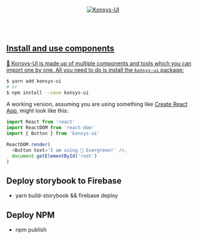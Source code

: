 <div align="center">
  <a href="https://www.konsys.co/">
    <img src="https://lh3.googleusercontent.com/Gk-KbNLhL8E-bFXJiKRVdNl7MDugIlw9KI-1aH85kOsjXUoIVyJDKDbXzshLFlB6CcRQjnPNAU0JrWeuZ-44SyZKiY-dXkWrXWodBc28x_hoxCqOTmXlhZoYCS4N24s6AiWFUOJseQ=w1627-h345-no" alt="Konsys-UI">
	<br>
  <br>
  <!-- <a href="https://circleci.com/gh/segmentio/evergreen/tree/master">
    <img src="https://circleci.com/gh/segmentio/evergreen.svg?style=svg" alt="Build Status">
  </a> -->
	<br>
  <br>
</div>

<!-- - **Works out of the box.** Evergreen contains a set of polished React components that work out of the box.

- **Flexible & composable.** Evergreen components are built on top of a React UI Primitive for endless composability.

- **Enterprise-grade.** Evergreen features a UI design language for enterprise-grade web applications. -->

<!-- ## Documentation & Community

- [Documentation](https://evergreen.segment.com/)
- [Spectrum Chat](https://spectrum.chat/evergreen)

## Evergreen v3 to v4 Migration guide

Evergreen v3 to v4 [migration guide](https://github.com/segmentio/evergreen/pull/200) -->

## Install and use components

🌲 Konsys-UI is made up of multiple components and tools which you can import one by one. All you need to do is install the `konsys-ui` package:

```sh
$ yarn add konsys-ui
# or
$ npm install --save konsys-ui
```

A working version, assuming you are using something like [Create React App](https://github.com/facebookincubator/create-react-app), might look like this:

```js
import React from 'react'
import ReactDOM from 'react-dom'
import { Button } from 'konsys-ui'

ReactDOM.render(
  <Button text='I am using 🌲 Evergreen!' />,
  document.getElementById('root')
)
```
<!-- 
## Core values of 🌲 Evergreen

- **Evergreen is built on the belief that you can never predict all future requirements,
  only prepare for it.** Instead of creating fixed configurations that work today, Evergreen promotes building systems that anticipate new and changing design requirements.

- **Evergreen is built on the belief that things should work out of the box with smart defaults, but also offer full control when needed.** For example, Evergreen uses CSS-in-JS and builds on top of the Box component in [ui-box](https://github.com/segmentio/ui-box).

- **Evergreen is built on the belief that using Evergreen and contributing to Evergreen should be a pleasant experience.** We prioritize documentation and all the tools for a solid developer experience. We advocate respect and inclusivity in our writings and interactions.

## FAQ

### Theming support?

Evergreen v4 supports theming partially. It is still complex to theme Evergreen. We have done exploratory work to make theming more powerful and accessible. The progress is available in the `v4-create-theme` branch.

### How does Server Side Rendering (SSR) work?

Evergreen offers easy Server Side Rendering (SSR) and automatic hydration.

Evergreen bundles 2 CSS-in-JS solutions, from glamor and ui-box. To make it super easy to do server side rendering and hydration, Evergreen exposes a `extractStyles()` function that will do SSR for both at once.

- How to use it with Next.js in the [ssr-next example app](examples/ssr-next).
- [How to use it with GatsbyJS](https://github.com/segmentio/evergreen/issues/154)

## Contributing to Evergreen

### ⚙ Step 1. Configuring your editor

If you are using Atom, make sure to install the [`prettier-atom`](https://atom.io/packages/prettier-atom), [`linter`](https://github.com/AtomLinter/linter) and [`linter-xo`](https://github.com/sindresorhus/atom-linter-xo) packages.

All the configuration for prettier and xo is in the `package.json`.
You shouldn't have to configure things separately, please file a issue if there's a problem.

### 📖 Step 2. Get storybook up and running

To actually start seeing the components you have to run React Storybook:

```
$ yarn dev
```

## 🤓 Scripts explained

Inside the `package.json` there are a bunch of scripts that this repo uses
to run the project in development and to build the project.

Below you can read a description of each script.

- `yarn dev`: Starts the development React Storybook.

- `yarn test`: Lints the JavaScript files using XO and then runs the unit tests using AVA.

- `yarn build`: Builds all of the JavaScript files using Babel.

- `yarn clean`: removes all untracked files (`git clean -Xdf`).

- `yarn release`: Releases new version of Evergreen (requires MFA via npm as a collaborator)

- `yarn create-package`: This command scaffolds a package with no specific boilerplate. It's useful for creating utilities.

For the following command:

```
yarn create-package utils
```

The following file tree will be generated:

```
/src/utils
├── /src/
└── index.js
```

- `yarn create-package:components`: This command scaffolds a package with React component(s) boilerplate.

You can pass one or more components to this command.

For the following command:

```
yarn create-package:components typography Text Heading
```

The following file tree will be generated:

```
/src/typography
├── /src/
|   │── Text.js
|   └── Heading.js
├── /stories/
│   └── index.stories.js
└── index.js
```

## 🎉 Contributors

We will add you to the list if you make any meaningful contribution!

- Jeroen Ransijn
- Roland Warmerdam
- Ben McMahon
- Matt Shwery
- ... many other on the Segment team and open-source contributors

This project is maintained by [Segment](https://segment.com/)

Please take a look at the [contributing guide](.github/CONTRIBUTING.md) to better understand what to work on.

## 👏 Respect earns Respect

Please respect our [Code of Conduct](.github/CODE_OF_CONDUCT.md), in short:

- Using welcoming and inclusive language
- Being respectful of differing viewpoints and experiences
- Gracefully accepting constructive criticism
- Focusing on what is best for the community
- Showing empathy towards other community members

## License

Evergreen is released under the MIT license.
The BlueprintJS icons are licensed under a [custom Apache 2.0 license](https://github.com/palantir/blueprint/blob/develop/LICENSE).

Copyright © 2017 Segment.io, Inc. -->


## Deploy storybook to Firebase

- yarn build-storybook && firebase deploy

## Deploy NPM

- npm publish

